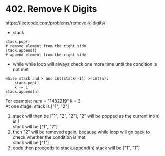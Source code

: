 # 402. Remove K Digits

https://leetcode.com/problems/remove-k-digits/

- stack
```
stack.pop()
# remove element from the right side
stack.append()
# append element from the right side
```

- while 
while loop will always check one more time until the condition is not met <br/>
```
while stack and k and int(stack[-1]) > int(n):
    stack.pop()
    k -= 1
stack.append(n)
```
For example: num = "1432219" k = 3 <br/>
At one stage, stack is ["1", "2"] <br/>
1. stack will then be ["1", "2", "2"], "2" will be popped as the current int(n) is 1 <br/>
    stack will be ["1", "2"] <br/>
2. then "2" will be removed again, because while loop will go back to check whether the condition is met <br/>
    stack will be ["1"] <br/>
3. code then proceeds to stack.append(n)
    stack will be ["1", "1"] <br/>